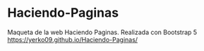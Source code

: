 # Haciendo-Paginas
Maqueta de la web Haciendo Paginas. Realizada con Bootstrap 5 <br>
https://yerko09.github.io/Haciendo-Paginas/
